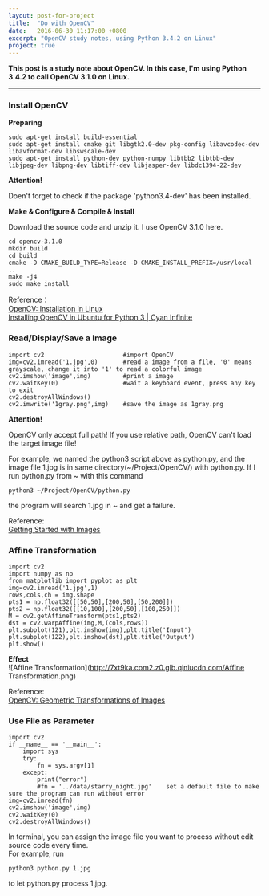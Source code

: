 ```yaml
---
layout: post-for-project
title:  "Do with OpenCV"
date:   2016-06-30 11:17:00 +0800
excerpt: "OpenCV study notes, using Python 3.4.2 on Linux"
project: true
---
```


**This post is a study note about OpenCV. In this case, I'm using Python 3.4.2 to call OpenCV 3.1.0 on Linux.**

****

### Install OpenCV

**Preparing**

```
sudo apt-get install build-essential
sudo apt-get install cmake git libgtk2.0-dev pkg-config libavcodec-dev libavformat-dev libswscale-dev
sudo apt-get install python-dev python-numpy libtbb2 libtbb-dev libjpeg-dev libpng-dev libtiff-dev libjasper-dev libdc1394-22-dev
```

**Attention!**  

Doen't forget to check if the package 'python3.4-dev' has been installed.

**Make & Configure & Compile & Install**

Download the source code and unzip it. I use OpenCV 3.1.0 here.

```
cd opencv-3.1.0
mkdir build
cd build
cmake -D CMAKE_BUILD_TYPE=Release -D CMAKE_INSTALL_PREFIX=/usr/local ..
make -j4
sudo make install
```

Reference：  
[OpenCV: Installation in Linux](http://docs.opencv.org/3.1.0/d7/d9f/tutorial_linux_install.html)  
[Installing OpenCV in Ubuntu for Python 3 | Cyan Infinite](http://cyaninfinite.com/tutorials/installing-opencv-in-ubuntu-for-python-3/)

### Read/Display/Save a Image

```
import cv2                      #import OpenCV
img=cv2.imread('1.jpg',0)       #read a image from a file, '0' means grayscale, change it into '1' to read a colorful image
cv2.imshow('image',img)         #print a image
cv2.waitKey(0)                  #wait a keyboard event, press any key to exit
cv2.destroyAllWindows()
cv2.imwrite('1gray.png',img)    #save the image as 1gray.png
```

**Attention!**  

OpenCV only accept full path! If you use relative path, OpenCV can't load the target image file!

For example, we named the python3 script above as python.py, and the image file 1.jpg is in same directory(~/Project/OpenCV/) with python.py. If I run python.py from ~ with this command
```
python3 ~/Project/OpenCV/python.py
```
the program will search 1.jpg in ~ and get a failure.

Reference:  
[Getting Started with Images](http://docs.opencv.org/3.1.0/dc/d2e/tutorial_py_image_display.html)

### Affine Transformation

```
import cv2
import numpy as np
from matplotlib import pyplot as plt
img=cv2.imread('1.jpg',1)
rows,cols,ch = img.shape
pts1 = np.float32([[50,50],[200,50],[50,200]])
pts2 = np.float32([[10,100],[200,50],[100,250]])
M = cv2.getAffineTransform(pts1,pts2)
dst = cv2.warpAffine(img,M,(cols,rows))
plt.subplot(121),plt.imshow(img),plt.title('Input')
plt.subplot(122),plt.imshow(dst),plt.title('Output')
plt.show()
```

**Effect**  
![Affine Transformation](http://7xt9ka.com2.z0.glb.qiniucdn.com/Affine Transformation.png)

Reference:  
[OpenCV: Geometric Transformations of Images](http://docs.opencv.org/3.1.0/da/d6e/tutorial_py_geometric_transformations.html)

### Use File as Parameter

```
import cv2
if __name__ == '__main__':
    import sys
    try:
        fn = sys.argv[1]
    except:
        print("error")
        #fn = '../data/starry_night.jpg'    set a default file to make sure the program can run without error
img=cv2.imread(fn)
cv2.imshow('image',img)
cv2.waitKey(0)
cv2.destroyAllWindows()
```

In terminal, you can assign the image file you want to process without edit source code every time.  
For example, run
```
python3 python.py 1.jpg
```
to let python.py process 1.jpg.
